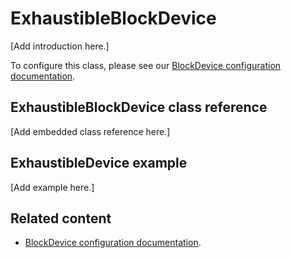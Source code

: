 # ExhaustibleBlockDevice

[Add introduction here.]

To configure this class, please see our [BlockDevice configuration documentation](../reference/storage.html#blockdevice-default-configuration).

## ExhaustibleBlockDevice class reference

[Add embedded class reference here.]

## ExhaustibleDevice example

[Add example here.]

## Related content

- [BlockDevice configuration documentation](../reference/storage.html#blockdevice-default-configuration).
